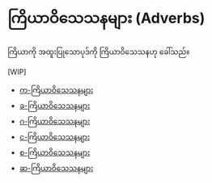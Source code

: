 # ကြိယာဝိသေသနများ (Adverbs)

ကြိယာကို အထူးပြုသောပုဒ်ကို ကြိယာဝိသေသနဟု ခေါ်သည်။

[WIP]

* [က-ကြိယာဝိသေသနများ](က-ကြိယာဝိသေသနများ.txt)
* [ခ-ကြိယာဝိသေသနများ](ခ-ကြိယာဝိသေသနများ.txt)
* [ဂ-ကြိယာဝိသေသနများ](ဂ-ကြိယာဝိသေသနများ.txt)
* [င-ကြိယာဝိသေသနများ](င-ကြိယာဝိသေသနများ.txt)
* [စ-ကြိယာဝိသေသနများ](စ-ကြိယာဝိသေသနများ.txt)
* [ဆ-ကြိယာဝိသေသနများ](ဆ-ကြိယာဝိသေသနများ.txt)
